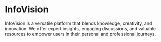 # InfoVision
InfoVision is a versatile platform that blends knowledge, creativity, and innovation. We offer expert insights, engaging discussions, and valuable resources to empower users in their personal and professional journeys.
